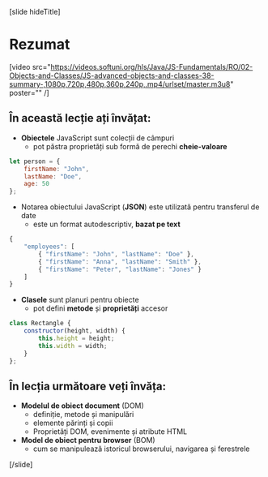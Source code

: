 [slide hideTitle]

# Rezumat

[video src="https://videos.softuni.org/hls/Java/JS-Fundamentals/RO/02-Objects-and-Classes/JS-advanced-objects-and-classes-38-summary-,1080p,720p,480p,360p,240p,.mp4/urlset/master.m3u8" poster="" /]

## În această lecție ați învățat:

- **Obiectele** JavaScript sunt colecții de câmpuri
  * pot păstra proprietăți sub formă de perechi **cheie-valoare**

```js
let person = {​
    firstName: "John",​
    lastName: "Doe",​
    age: 50​
};​
```

- Notarea obiectului JavaScript (**JSON**) este utilizată pentru transferul de date
  * este un format autodescriptiv, **bazat pe text**

```js
{​
    "employees": [​
        { "firstName": "John", "lastName": "Doe" },​
        { "firstName": "Anna", "lastName": "Smith" },​
        { "firstName": "Peter", "lastName": "Jones" }​
    ]​
}​
```

- **Clasele** sunt planuri pentru obiecte
  * pot defini **metode** și  **proprietăți** accesor

```js
class Rectangle {​
    constructor(height, width) {​
        this.height = height;​
        this.width = width;​
    }​
};​
```

## În lecția următoare veți învăța:

- **Modelul de obiect document** (DOM)
  * definiție, metode și manipulări
  * elemente părinți și copii
  * Proprietăți DOM, evenimente și atribute HTML
- **Model de obiect pentru browser** (BOM)
  * cum se manipulează istoricul browserului, navigarea și ferestrele

[/slide]
